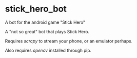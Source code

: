 # stick_hero_bot
A bot for the android game "Stick Hero"
<br>
<p>A "not so great" bot that plays Stick Hero.</p>
<p>Requires <em>scrcpy</em> to stream your phone, or an emulator perhaps.</p>
<p>Also requires <em>opencv</em> installed through pip.</p>
